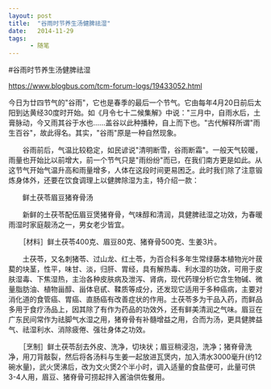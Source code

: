 ```yaml
---
layout: post
title:  "谷雨时节养生汤健脾祛湿"
date:   2014-11-29
tags:
      - 随笔
---
```


#谷雨时节养生汤健脾祛湿


https://www.blogbus.com/tcm-forum-logs/19433052.html



今日为廿四节气的"谷雨"，它也是春季的最后一个节气。它由每年4月20日前后太阳到达黄经30度时开始。如《月令七十二候集解》中说："三月中，自雨水后，土膏脉动，今又雨其谷于水也......盖谷以此种播种，自上而下也。"古代解释所谓"雨生百谷"，故此得名。其实，"谷雨"原是一种自然现象。

　　谷雨前后，气温比较稳定，如民谚说"清明断雪，谷雨断霜"。一般天气较暖，雨量也开始比以前增大，前一个节气只是"雨纷纷"而已，在我们南方更是如此。从这节气开始气温升高和雨量增多，人体在这段时间更易困乏。此时我们除了注意锻炼身体外，还要在饮食调理上以健脾除湿为主，特介绍一款：

　　鲜土茯苓眉豆猪脊骨汤

　　新鲜的土茯苓配伍眉豆煲猪脊骨，气味醇和清润，具健脾祛湿之功效，为春暖雨湿时家庭靓汤之一，男女老少皆宜。

　　［材料］鲜土茯苓400克、眉豆80克、猪脊骨500克、生姜3片。

　　土茯苓，又名刺猪苓、过山龙、红土苓，为百合科多年生常绿藤本植物光叶菝葜的块茎，性平，味甘、淡，归肝、胃经，具有解热毒、利水湿的功效，可用于皮肤湿毒、下焦湿热，主治各种皮肤病及泄泻、肾病，现代药理分析它含生物碱、微量脂肪油、植物甾醇、甾体皂甙、鞣质等成分，还发现它适用于多种癌病，主要对消化道的食管癌、胃癌、直肠癌有改善症状的作用。土茯苓多为干品入药，而鲜品多用于食疗汤品上，因其除了有作为药品的功效外，还有鲜美清润之气味。眉豆在广东民间常作为祛脚气水湿之用，猪脊骨有补髓增益之用，合而为汤，更具健脾益气、祛湿利水、消除疲倦、强壮身体之功效。

　　［烹制］鲜土茯苓刮去外皮、洗净，切块状；眉豆稍浸泡，洗净；猪脊骨洗净，用刀背敲裂，然后将各汤料与生姜一起放进瓦煲内，加入清水3000毫升(约12碗水量)，武火煲沸后，改为文火煲2个半小时，调入适量的食盐便可，此量可供3-4人用，眉豆、猪脊骨可捞起拌入酱油供佐餐用。



